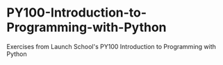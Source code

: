 # PY100-Introduction-to-Programming-with-Python
Exercises from Launch School's PY100 Introduction to Programming with Python

